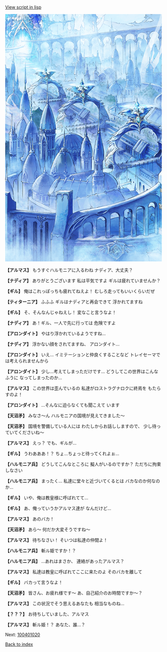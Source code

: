 [View script in lisp](../scripts/100401010.txt)

![400_angel_town_daytime.png](../images/backgrounds/400_angel_town_daytime.png)

**【アルマス】**
もうすぐハルモニアに入るわね
ナディア、大丈夫？

**【ナディア】**
ありがとうございます
私は平気ですよ
ギルは疲れていませんか？

**【ギル】**
俺はこれっぽっちも疲れてねえよ！
むしろ走ってもいいくらいだぜ

**【ティターニア】**
ふふふ
ギルはナディアと再会できて
浮かれてますね

**【ギル】**
そ、そんなんじゃねえし！
変なこと言うなよ！

**【ナディア】**
あ！ギル、一人で先に行っては
危険ですよ

**【アロンダイト】**
やはり浮かれているようですね…

**【ナディア】**
浮かない顔をされてますね、
アロンダイト…

**【アロンダイト】**
いえ…
イミテーションと仲良くすることなど
トレイセーマでは考えられませんから

**【アロンダイト】**
少し…考えてしまっただけです…
どうしてこの世界はこんなふうに
なってしまったのか…

**【アルマス】**
この世界は歪んでいるの
私達がロストラグナロクに終焉を
もたらすのよ！

**【アロンダイト】**
…そんなに迫らなくても聞こえて
います

**【天沼矛】**
みなさ～ん
ハルモニアの国境が見えてきました～

**【天沼矛】**
国境を警備している人には
わたしからお話ししますので、
少し待っていてくださいね～

**【アルマス】**
えっ？
でも、ギルが…

**【ギル】**
うわあああ！？
ちょ…ちょっと待ってくれよぉ…

**【ハルモニア兵】**
どうしてこんなところに
擬人がいるのですか？
ただちに拘束しなさい

**【ハルモニア兵】**
まったく…
私達に堂々と近づいてくるとは
バカなのか何なのか…

**【ギル】**
いや、俺は教皇様に呼ばれてて…

**【ギル】**
あ、俺っていうかアルマス達が
なんだけど…

**【アルマス】**
あのバカ！

**【天沼矛】**
あら～
何だか大変そうですね～

**【アルマス】**
待ちなさい！
そいつは私達の仲間よ！

**【ハルモニア兵】**
斬ル姫ですか！？

**【ハルモニア兵】**
…あれはまさか、
連絡があったアルマス？

**【アルマス】**
私達は教皇に呼ばれてここに来たのよ
そのバカを離して

**【ギル】**
バカって言うなよ！

**【天沼矛】**
皆さん、お疲れ様です～
あ、自己紹介のお時間ですか～？

**【アルマス】**
この状況でそう思えるあなたも
相当なものね…

**【？？？】**
お待ちしていました、アルマス

**【アルマス】**
斬ル姫！？
あなた、誰…？


Next: [100401020](100401020.md)

[Back to index](index.md)
